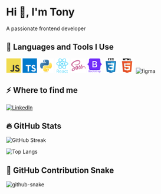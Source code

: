 # Hi 👋, I'm Tony

A passionate frontend developer

## 🚀 Languages and Tools I Use

<p align="left">
  <img src="https://raw.githubusercontent.com/devicons/devicon/master/icons/javascript/javascript-original.svg" alt="javascript" width="40" height="40"/>
  <img src="https://raw.githubusercontent.com/devicons/devicon/master/icons/typescript/typescript-original.svg" alt="typescript" width="40" height="40"/>
  <img src="https://raw.githubusercontent.com/devicons/devicon/master/icons/python/python-original.svg" alt="python" width="40" height="40"/>
  <img src="https://raw.githubusercontent.com/devicons/devicon/master/icons/react/react-original-wordmark.svg" alt="react" width="40" height="40"/>
  <img src="https://raw.githubusercontent.com/devicons/devicon/master/icons/sass/sass-original.svg" alt="sass" width="40" height="40"/>
  <img src="https://raw.githubusercontent.com/devicons/devicon/master/icons/bootstrap/bootstrap-plain-wordmark.svg" alt="bootstrap" width="40" height="40"/>
  <img src="https://raw.githubusercontent.com/devicons/devicon/master/icons/css3/css3-original-wordmark.svg" alt="css3" width="40" height="40"/>
  <img src="https://raw.githubusercontent.com/devicons/devicon/master/icons/html5/html5-original-wordmark.svg" alt="html5" width="40" height="40"/>
  <img src="https://www.vectorlogo.zone/logos/figma/figma-icon.svg" alt="figma" width="40" height="40"/>
</p>

## ⚡️ Where to find me

[![LinkedIn](https://img.shields.io/badge/LinkedIn-blue?style=for-the-badge&logo=linkedin&logoColor=white)](https://www.linkedin.com/in/tonyismoilov/)

## 🔥 GitHub Stats

![GitHub Streak](https://github-readme-streak-stats.herokuapp.com/?user=TonyPDP)

![Top Langs](https://github-readme-stats.vercel.app/api/top-langs?username=TonyPDP&show_icons=true&locale=en&layout=compact)

## 🐍 GitHub Contribution Snake

<picture>
  <source media="(prefers-color-scheme: dark)" srcset="https://raw.githubusercontent.com/TonyPDP/TonyPDP/output/github-snake-dark.svg" />
  <source media="(prefers-color-scheme: light)" srcset="https://raw.githubusercontent.com/TonyPDP/TonyPDP/output/github-snake.svg" />
  <img alt="github-snake" src="https://raw.githubusercontent.com/TonyPDP/TonyPDP/output/github-snake.svg" />
</picture>
